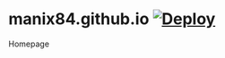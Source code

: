manix84.github.io [![Deploy](https://github.com/manix84/manix84.github.io/actions/workflows/pages.yml/badge.svg)](https://github.com/manix84/manix84.github.io/actions/workflows/pages.yml)
=================

Homepage

